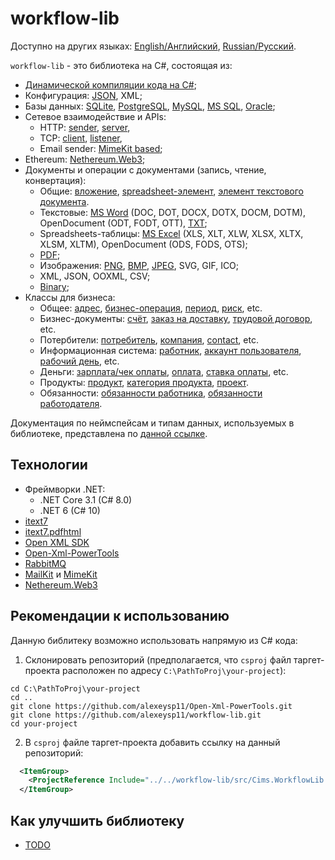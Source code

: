 # workflow-lib 

Доступно на других языках: [English/Английский](README.md), [Russian/Русский](README.ru.md). 

`workflow-lib` - это библиотека на C#, состоящая из:
- [Динамической компиляции кода на C#](docs/Dynamical/DynamicCompiling.md);
- Конфигурация: [JSON](docs/Extensions/JsonConfigExtensions.md), XML;
- Базы данных: [SQLite](docs/DbConnections/SqliteDbConnection.md), [PostgreSQL](docs/DbConnections/PgDbConnection.md), [MySQL](docs/DbConnections/MysqlDbConnection.md), [MS SQL](docs/DbConnections/MssqlDbConnection.md), [Oracle](docs/DbConnections/OracleDbConnection.md);
- Сетевое взаимодействие и APIs: 
    - HTTP: [sender](docs/NetworkAPIs/HttpSender.md), [server](docs/NetworkAPIs/HttpServerWF.md), 
    - TCP: [client](docs/NetworkAPIs/TcpClientWF.md), [listener](docs/NetworkAPIs/TcpListenerWF.md), 
    - Email sender: [MimeKit based](docs/NetworkAPIs/EmailSenderMimeKit.md);
- Ethereum: [Nethereum.Web3](docs/NethereumAPI/EthNodeAPIWeb3.md);
- Документы и операции с документами (запись, чтение, конвертация): 
    - Общие: [вложение](docs/Models/Documents/Attachment.md), [spreadsheet-элемент](docs/Models/Documents/SpreadsheetElement.md), [элемент текстового документа](docs/Models/Documents/TextDocElement.md).
    - Текстовые: [MS Word](docs/DocFormats/TextBased/MSWordConverter.md) (DOC, DOT, DOCX, DOTX, DOCM, DOTM), OpenDocument (ODT, FODT, OTT), [TXT](docs/DocFormats/TextBased/TxtConverter.md);
    - Spreadsheets-таблицы: [MS Excel](docs/DocFormats/Spreadsheets/MSExcelConverter.md) (XLS, XLT, XLW, XLSX, XLTX, XLSM, XLTM), OpenDocument (ODS, FODS, OTS);
    - [PDF](docs/DocFormats/PdfConverter.md);
    - Изображения: [PNG](docs/DocFormats/Images/PngConverter.md), [BMP](docs/DocFormats/Images/BmpConverter.md), [JPEG](docs/DocFormats/Images/JpegConverter.md), SVG, GIF, ICO;
    - XML, JSON, OOXML, CSV;
    - [Binary](docs/DocFormats/BinaryConverter.md);
- Классы для бизнеса:
    - Общее: [адрес](docs/Models/Business/Address.md), [бизнес-операция](docs/Models/Business/BusinessOperation.md), [период](docs/Models/Business/Period.md), [риск](docs/Models/Business/Risk.md), etc.
    - Бизнес-документы: [счёт](docs/Models/Business/BusinessDocuments/Bill.md), [заказ на доставку](docs/Models/Business/BusinessDocuments/DeliveryOrder.md), [трудовой договор](docs/Models/Business/BusinessDocuments/EmploymentContract.md), etc.
    - Потербители: [потребитель](docs/Models/Business/Customers/Customer.md), [компания](docs/Models/Business/Customers/Company.md), [contact](docs/Models/Business/Customers/Contact.md), etc.
    - Информационная система: [работник](docs/Models/Business/InformationSystem/Employee.md), [аккаунт пользователя](docs/Models/Business/InformationSystem/UserAccount.md), [рабочий день](docs/Models/Business/InformationSystem/WorkingDay.md), etc.
    - Деньги: [зарплата/чек оплаты](docs/Models/Business/Monetary/Paycheck.md), [оплата](docs/Models/Business/Monetary/Payment.md), [ставка оплаты](docs/Models/Business/Monetary/PayRate.md), etc.
    - Продукты: [продукт](docs/Models/Business/Products/Product.md), [категория продукта](docs/Models/Business/Products/ProductCategory.md), [проект](docs/Models/Business/Products/Project.md).
    - Обязанности: [обязанности работника](docs/Models/Business/Responsibilities/EmployeeResponsibility.md), [обязанности работодателя](docs/Models/Business/Responsibilities/EmployerResponsibility.md).
<!--
- Визуализация данных: Line chart, Bar chart, Histogram, Scatter plot, Box plot, Pareto chart, Pie chart, Area chart, Tree map, Bubble chart, Stripe graphic, Control chart, Run chart, Stem-and-leaf display, Cartogram, Small multiple, Sparkline, Table, Marimekko chart. 
-->

Документация по неймспейсам и типам данных, используемых в библиотеке, представлена по [данной ссылке](docs/documentation.md).

## Технологии 

- Фреймворки .NET:
  - .NET Core 3.1 (C# 8.0)
  - .NET 6 (C# 10)
- [itext7](https://github.com/itext/itext7-dotnet)
- [itext7.pdfhtml](https://github.com/itext/i7n-pdfhtml)
- [Open XML SDK](https://github.com/dotnet/Open-XML-SDK)
- [Open-Xml-PowerTools](https://github.com/alexeysp11/Open-Xml-PowerTools.git)
- [RabbitMQ](https://github.com/rabbitmq/rabbitmq-dotnet-client)
- [MailKit](https://github.com/jstedfast/MailKit) и [MimeKit](https://github.com/jstedfast/MimeKit)
- [Nethereum.Web3](https://github.com/Nethereum/Nethereum/tree/master/src/Nethereum.Web3)

## Рекомендации к использованию 

Данную библитеку возможно использовать напрямую из C# кода: 

1. Склонировать репозиторий (предполагается, что `csproj` файл таргет-проекта расположен по адресу `C:\PathToProj\your-project`): 
```
cd C:\PathToProj\your-project
cd ..
git clone https://github.com/alexeysp11/Open-Xml-PowerTools.git 
git clone https://github.com/alexeysp11/workflow-lib.git
cd your-project
```

2. В `csproj` файле таргет-проекта добавить ссылку на данный репозиторий: 
```XML
  <ItemGroup>
    <ProjectReference Include="../../workflow-lib/src/Cims.WorkflowLib.csproj" />
  </ItemGroup>
```
<!--
## Как использовать данную библиотеку совместно с XML/JSON оболочкой  

Подразумевается использование данной библиотеки с помощью XML/JSON оболочки (своего рода no-code подход).
-->

## Как улучшить библиотеку 

- [TODO](docs/TODO.md)